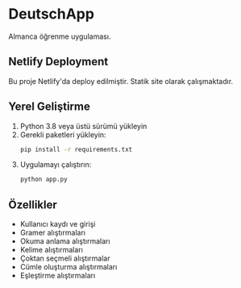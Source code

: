 # DeutschApp

Almanca öğrenme uygulaması.

## Netlify Deployment

Bu proje Netlify'da deploy edilmiştir. Statik site olarak çalışmaktadır.

## Yerel Geliştirme

1. Python 3.8 veya üstü sürümü yükleyin
2. Gerekli paketleri yükleyin:
   ```bash
   pip install -r requirements.txt
   ```
3. Uygulamayı çalıştırın:
   ```bash
   python app.py
   ```

## Özellikler

- Kullanıcı kaydı ve girişi
- Gramer alıştırmaları
- Okuma anlama alıştırmaları
- Kelime alıştırmaları
- Çoktan seçmeli alıştırmalar
- Cümle oluşturma alıştırmaları
- Eşleştirme alıştırmaları 